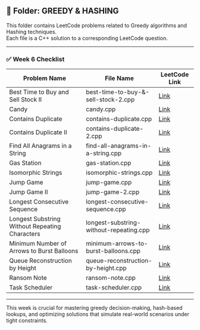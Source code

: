 ## 📂 Folder: GREEDY & HASHING

This folder contains LeetCode problems related to Greedy algorithms and Hashing techniques.  
Each file is a C++ solution to a corresponding LeetCode question.

---

### ✅ Week 6 Checklist

| Problem Name                                      | File Name                                     | LeetCode Link |
|--------------------------------------------------|-----------------------------------------------|---------------|
| Best Time to Buy and Sell Stock II               | best-time-to-buy-&-sell-stock-2.cpp           | [Link](https://leetcode.com/problems/best-time-to-buy-and-sell-stock-ii) |
| Candy                                             | candy.cpp                                     | [Link](https://leetcode.com/problems/candy) |
| Contains Duplicate                               | contains-duplicate.cpp                        | [Link](https://leetcode.com/problems/contains-duplicate) |
| Contains Duplicate II                            | contains-duplicate-2.cpp                      | [Link](https://leetcode.com/problems/contains-duplicate-ii) |
| Find All Anagrams in a String                     | find-all-anagrams-in-a-string.cpp             | [Link](https://leetcode.com/problems/find-all-anagrams-in-a-string) |
| Gas Station                                       | gas-station.cpp                               | [Link](https://leetcode.com/problems/gas-station) |
| Isomorphic Strings                                | isomorphic-strings.cpp                        | [Link](https://leetcode.com/problems/isomorphic-strings) |
| Jump Game                                         | jump-game.cpp                                 | [Link](https://leetcode.com/problems/jump-game) |
| Jump Game II                                      | jump-game-2.cpp                               | [Link](https://leetcode.com/problems/jump-game-ii) |
| Longest Consecutive Sequence                      | longest-consecutive-sequence.cpp              | [Link](https://leetcode.com/problems/longest-consecutive-sequence) |
| Longest Substring Without Repeating Characters    | longest-substring-without-repeating.cpp       | [Link](https://leetcode.com/problems/longest-substring-without-repeating-characters) |
| Minimum Number of Arrows to Burst Balloons        | minimum-arrows-to-burst-balloons.cpp          | [Link](https://leetcode.com/problems/minimum-number-of-arrows-to-burst-balloons) |
| Queue Reconstruction by Height                    | queue-reconstruction-by-height.cpp            | [Link](https://leetcode.com/problems/queue-reconstruction-by-height) |
| Ransom Note                                       | ransom-note.cpp                               | [Link](https://leetcode.com/problems/ransom-note) |
| Task Scheduler                                    | task-scheduler.cpp                            | [Link](https://leetcode.com/problems/task-scheduler) |

---

This week is crucial for mastering greedy decision-making, hash-based lookups, and optimizing solutions that simulate real-world scenarios under tight constraints.
